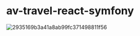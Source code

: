 # av-travel-react-symfony
![2935169b3a41a8ab99fc371498811f56](https://user-images.githubusercontent.com/49157786/85609906-d0845e80-b656-11ea-94ac-8bec4ee0f52f.jpg)
